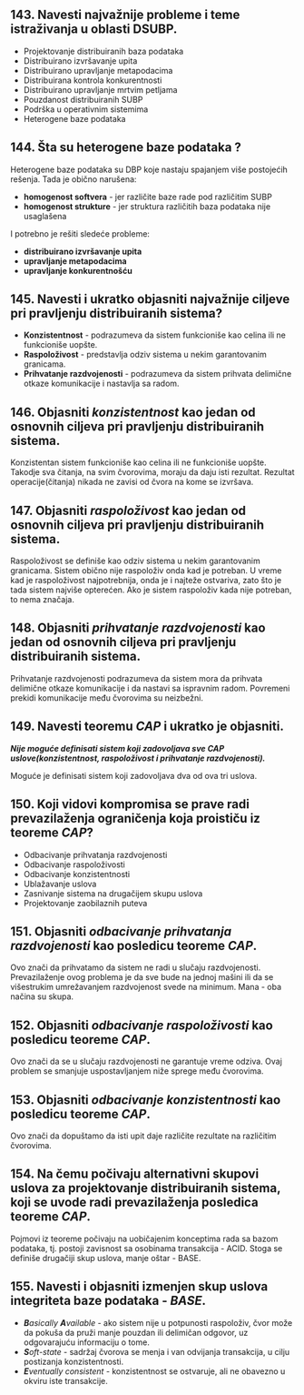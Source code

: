 ## 143. Navesti najvažnije probleme i teme istraživanja u oblasti DSUBP.

- Projektovanje distribuiranih baza podataka
- Distribuirano izvršavanje upita
- Distribuirano upravljanje metapodacima
- Distribuirana kontrola konkurentnosti
- Distribuirano upravljanje mrtvim petljama
- Pouzdanost distribuiranih SUBP
- Podrška u operativnim sistemima
- Heterogene baze podataka

## 144. Šta su heterogene baze podataka ?

Heterogene baze podataka su DBP koje nastaju spajanjem više postojećih rešenja.
Tada je obično narušena:
  - **homogenost softvera** - jer različite baze rade pod različitim SUBP
  - **homogenost strukture** - jer struktura različitih baza podataka nije usaglašena

I potrebno je rešiti sledeće probleme:
  - **distribuirano izvršavanje upita**
  - **upravljanje metapodacima**
  - **upravljanje konkurentnošću**

## 145. Navesti i ukratko objasniti najvažnije ciljeve pri pravljenju distribuiranih sistema?

- **Konzistentnost** - podrazumeva da sistem funkcioniše kao celina ili ne funkcioniše uopšte.
- **Raspoloživost** - predstavlja odziv sistema u nekim garantovanim granicama.
- **Prihvatanje razdvojenosti** - podrazumeva da sistem prihvata delimične otkaze komunikacije i nastavlja sa radom.

## 146. Objasniti ***konzistentnost*** kao jedan od osnovnih ciljeva pri pravljenju distribuiranih sistema.

Konzistentan sistem funkcioniše kao celina ili ne funkcioniše uopšte. Takodje sva čitanja, na svim čvorovima, moraju da daju isti rezultat. Rezultat operacije(čitanja) nikada ne zavisi od čvora na kome se izvršava.

## 147. Objasniti ***raspoloživost*** kao jedan od osnovnih ciljeva pri pravljenju distribuiranih sistema.

Raspoloživost se definiše kao odziv sistema u nekim garantovanim granicama. Sistem obično nije raspoloživ onda kad je potreban. U vreme kad je raspoloživost najpotrebnija, onda je i najteže ostvariva, zato što je tada sistem najviše opterećen. Ako je sistem raspoloživ kada nije potreban, to nema značaja.

## 148. Objasniti ***prihvatanje razdvojenosti*** kao jedan od osnovnih ciljeva pri pravljenju distribuiranih sistema.

Prihvatanje razdvojenosti podrazumeva da sistem mora da prihvata delimične otkaze komunikacije i da nastavi sa ispravnim radom. Povremeni prekidi komunikacije među čvorovima su neizbežni.

## 149. Navesti teoremu ***CAP*** i ukratko je objasniti.

***Nije moguće definisati sistem koji zadovoljava sve CAP uslove(konzistentnost, raspoloživost i prihvatanje razdvojenosti).***

Moguće je definisati sistem koji zadovoljava dva od ova tri uslova.

## 150. Koji vidovi kompromisa se prave radi prevazilaženja ograničenja koja proističu iz teoreme ***CAP***?

- Odbacivanje prihvatanja razdvojenosti
- Odbacivanje raspoloživosti
- Odbacivanje konzistentnosti
- Ublažavanje uslova
- Zasnivanje sistema na drugačijem skupu uslova
- Projektovanje zaobilaznih puteva

## 151. Objasniti ***odbacivanje prihvatanja razdvojenosti*** kao posledicu teoreme ***CAP***.

Ovo znači da prihvatamo da sistem ne radi u slučaju razdvojenosti.
Prevazilaženje ovog problema je da sve bude na jednoj mašini ili da se višestrukim umrežavanjem razdvojenost svede na minimum.
Mana - oba načina su skupa.

## 152. Objasniti ***odbacivanje raspoloživosti*** kao posledicu teoreme ***CAP***.

Ovo znači da se u slučaju razdvojenosti ne garantuje vreme odziva.
Ovaj problem se smanjuje uspostavljanjem niže sprege među čvorovima.

## 153. Objasniti ***odbacivanje konzistentnosti*** kao posledicu teoreme ***CAP***.

Ovo znači da dopuštamo da isti upit daje različite rezultate na različitim čvorovima.

## 154. Na čemu počivaju alternativni skupovi uslova za projektovanje distribuiranih sistema, koji se uvode radi prevazilaženja posledica teoreme ***CAP***.

Pojmovi iz teoreme počivaju na uobičajenim konceptima rada sa bazom podataka, tj. postoji zavisnost sa osobinama transakcija - ACID. Stoga se definiše drugačiji skup uslova, manje oštar - BASE.

## 155. Navesti i objasniti izmenjen skup uslova integriteta baze podataka - ***BASE***.

- _**B**asically **A**vailable_ - ako sistem nije u potpunosti raspoloživ, čvor može da pokuša da pruži manje pouzdan ili delimičan odgovor, uz odgovarajuću informaciju o tome.
- _**S**oft-state_ - sadržaj čvorova se menja i van odvijanja transakcija, u cilju postizanja konzistentnosti.
- _**E**ventually consistent_ - konzistentnost se ostvaruje, ali ne obavezno u okviru iste transakcije.
